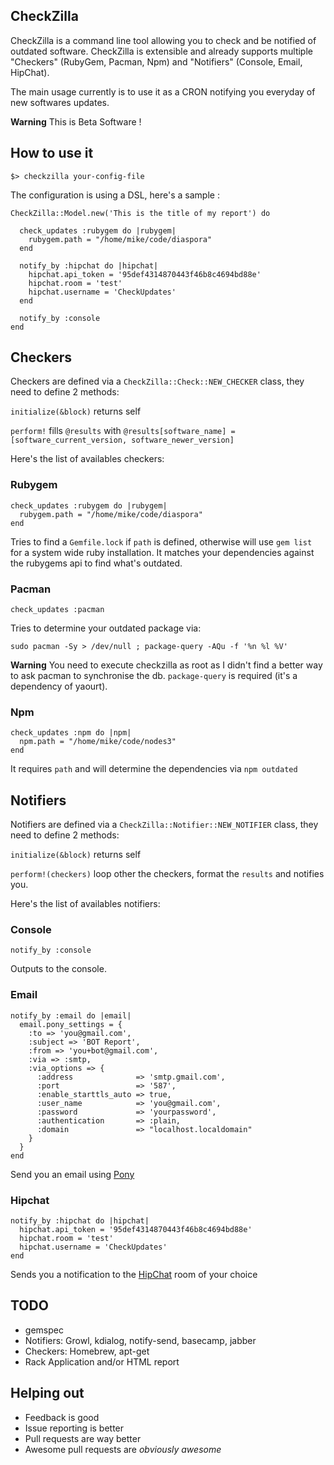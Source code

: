 ## CheckZilla

CheckZilla is a command line tool allowing you to check and be notified of outdated software.
CheckZilla is extensible and already supports multiple "Checkers" (RubyGem, Pacman, Npm) and "Notifiers" (Console, Email, HipChat).

The main usage currently is to use it as a CRON notifying you everyday of new softwares updates.

**Warning** This is Beta Software !

## How to use it

```
$> checkzilla your-config-file
```

The configuration is using a DSL, here's a sample :

```
CheckZilla::Model.new('This is the title of my report') do

  check_updates :rubygem do |rubygem|
    rubygem.path = "/home/mike/code/diaspora"
  end

  notify_by :hipchat do |hipchat|
    hipchat.api_token = '95def4314870443f46b8c4694bd88e'
    hipchat.room = 'test'
    hipchat.username = 'CheckUpdates'
  end

  notify_by :console
end
```

## Checkers

Checkers are defined via a `CheckZilla::Check::NEW_CHECKER` class, they need to define 2 methods:

`initialize(&block)` returns self

`perform!` fills `@results` with `@results[software_name] = [software_current_version, software_newer_version]`

Here's the list of availables checkers:

### Rubygem

```
check_updates :rubygem do |rubygem|
  rubygem.path = "/home/mike/code/diaspora"
end
```

Tries to find a `Gemfile.lock` if `path` is defined, otherwise will use `gem list` for a system wide ruby installation. It matches your dependencies against the rubygems api to find what's outdated.
  
### Pacman

```
check_updates :pacman
```

Tries to determine your outdated package via:

`sudo pacman -Sy > /dev/null ; package-query -AQu -f '%n %l %V'`

**Warning** You need to execute checkzilla as root as I didn't find a better way to ask pacman to synchronise the db. `package-query` is required (it's a dependency of yaourt).

### Npm

```
check_updates :npm do |npm|
  npm.path = "/home/mike/code/nodes3"
end
```

It requires `path` and will determine the dependencies via `npm outdated`

## Notifiers

Notifiers are defined via a `CheckZilla::Notifier::NEW_NOTIFIER` class, they need to define 2 methods:

`initialize(&block)` returns self

`perform!(checkers)` loop other the checkers, format the `results` and notifies you.

Here's the list of availables notifiers:

### Console

```
notify_by :console
```

Outputs to the console.

### Email

```
notify_by :email do |email|
  email.pony_settings = {
    :to => 'you@gmail.com',
    :subject => 'BOT Report',
    :from => 'you+bot@gmail.com',
    :via => :smtp,
    :via_options => {
      :address              => 'smtp.gmail.com',
      :port                 => '587',
      :enable_starttls_auto => true,
      :user_name            => 'you@gmail.com',
      :password             => 'yourpassword',
      :authentication       => :plain,
      :domain               => "localhost.localdomain"
    }
  }
end
```

Send you an email using [Pony](https://github.com/benprew/pony)

### Hipchat

```
notify_by :hipchat do |hipchat|
  hipchat.api_token = '95def4314870443f46b8c4694bd88e'
  hipchat.room = 'test'
  hipchat.username = 'CheckUpdates'
end
```

Sends you a notification to the [HipChat](http://hipchat.com) room of your choice

## TODO

- gemspec
- Notifiers: Growl, kdialog, notify-send, basecamp, jabber
- Checkers: Homebrew, apt-get
- Rack Application and/or HTML report

## Helping out

* Feedback is good
* Issue reporting is better
* Pull requests are way better
* Awesome pull requests are *obviously awesome*